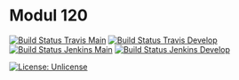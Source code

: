 # Modul 120

[![Build Status Travis Main](https://img.shields.io/travis/com/ursinn/schule-m120/main?logo=travis&label=build%20main)](https://travis-ci.com/ursinn/schule-m120)
[![Build Status Travis Develop](https://img.shields.io/travis/com/ursinn/schule-m120/develop?logo=travis&label=build%20develop)](https://travis-ci.com/ursinn/schule-m120)
[![Build Status Jenkins Main](https://img.shields.io/jenkins/build?jobUrl=https%3A%2F%2Fci.ursinn.dev%2Fjob%2Fursinn%2Fjob%2Fschule-m120%2Fjob%2Fmain%2F&label=build%20main&logo=jenkins)](https://ci.ursinn.dev/job/ursinn/job/schule-m226)
[![Build Status Jenkins Develop](https://img.shields.io/jenkins/build?jobUrl=https%3A%2F%2Fci.ursinn.dev%2Fjob%2Fursinn%2Fjob%2Fschule-m120%2Fjob%2Fdevelop%2F&label=build%20develop&logo=jenkins)](https://ci.ursinn.dev/job/ursinn/job/schule-m120)

[![License: Unlicense](https://img.shields.io/github/license/ursinn/schule-m120)](http://unlicense.org/)
